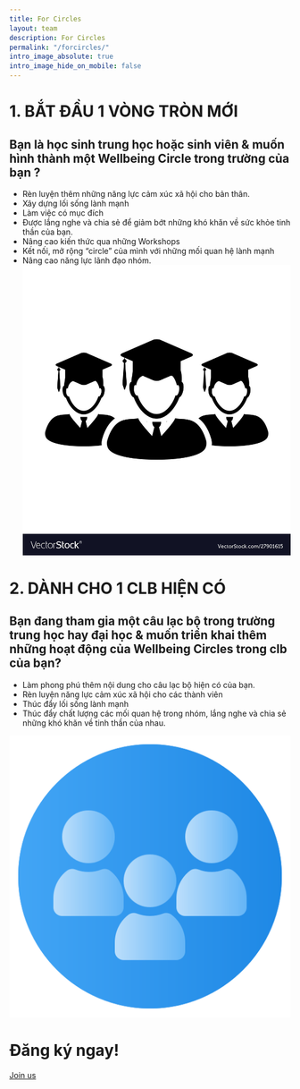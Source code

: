 ```yaml
---
title: For Circles
layout: team
description: For Circles
permalink: "/forcircles/"
intro_image_absolute: true
intro_image_hide_on_mobile: false
---
```


# 1. BẮT ĐẦU 1 VÒNG TRÒN MỚI 
## Bạn là học sinh trung học hoặc sinh viên & muốn hình thành một Wellbeing Circle trong trường của bạn ?
- Rèn luyện thêm những năng lực cảm xúc xã hội cho bản thân.  
- Xây dựng lối sống lành mạnh
- Làm việc có mục đích
- Được lắng nghe và chia sẻ để giảm bớt những khó khăn về sức khỏe tinh thần của bạn. 
- Nâng cao kiến thức qua những Workshops
- Kết nối, mở rộng “circle” của mình với những mối quan hệ lành mạnh 
- Nâng cao năng lực lãnh đạo nhóm.
![For Student](/images/students.jpg)

# 2. DÀNH CHO 1 CLB HIỆN CÓ
## Bạn đang tham gia một câu lạc bộ trong trường trung học hay đại học & muốn triển khai thêm những hoạt động của Wellbeing Circles trong clb của bạn? 
- Làm phong phú thêm nội dung cho câu lạc bộ hiện có của bạn. 
- Rèn luyện năng lực cảm xúc xã hội cho các thành viên
- Thúc đẩy lối sống lành mạnh 
- Thúc đẩy chất lượng các mối quan hệ trong nhóm, lắng nghe và chia sẻ những khó khăn về tinh thần của nhau.
  
![For Club](/images/club.png)

# Đăng ký ngay!
<div class="col-auto">
    <a class="button button-primary" href="/login">Join us</a>
</div>